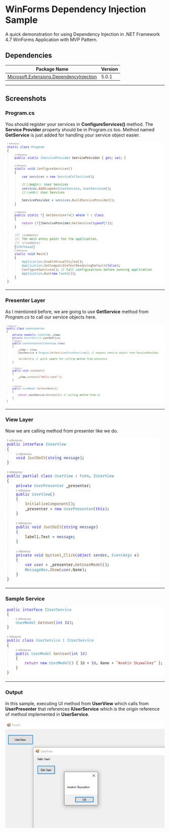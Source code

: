 # WinForms Dependency Injection Sample
 A quick demonstration for using Dependency Injection in .NET Framework 4.7 WinForms Application with MVP Pattern.
 
## Dependencies
|Package Name|Version|
|---|---|
|[Microsoft.Extensions.DependencyInjection](https://www.nuget.org/packages/Microsoft.Extensions.DependencyInjection/)|5.0.1|

---

## Screenshots

### Program.cs
You should register your services in **ConfigureServices()** method. The **Service Provider** property should be in Program.cs too. Method named **GetService<T>** is just added for handling your service object easier.

![Output](screenshots/2.PNG)

---

### Presenter Layer
As I mentioned before, we are going to use **GetService<T>** method from _Program.cs_ to call our service objects here.

![Output](screenshots/3.PNG)

---

### View Layer
Now we are calling method from presenter like we do.

![Output](screenshots/4.PNG)

---

### Sample Service 

![Output](screenshots/5.PNG)

---

### Output
In this sample, executing UI method from **UserView** which calls from **UserPresenter** that references **IUserService** which is the origin reference of method implemented in **UserService**.

![Output](screenshots/1.PNG)
